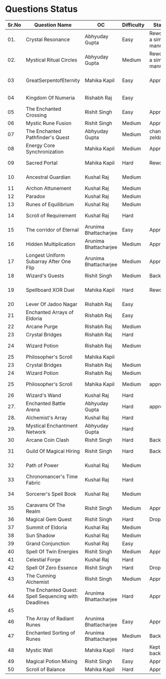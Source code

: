 # Questions Status

| Sr.No | Question Name                    | OC             | Difficulty | Status | Question Inspiration |
| ----- | -------------------------------- | -------------- | ------ | ------ | ------ |
| 01.   | Crystal Resonance                | Abhyuday Gupta | Easy | Reword in a simpler manner|https://leetcode.com/problems/contains-duplicate/description/|
| 02.   | Mystical Ritual Circles          | Abhyuday Gupta |    Medium    | Reword in a simpler manner|https://codeforces.com/problemset/problem/2121/F|
|03    | GreatSerpentofEternity           | Mahika Kapil   |  Easy  |  Approved       |   https://leetcode.com/problems/middle-of-the-linked-list/submissions/1751313475/?envType=problem-list-v2&envId=linked-list    |
| 04    | Kingdom Of Numeria               | Rishabh Raj    |  Easy     | | https://leetcode.com/problems/merge-sorted-array/description/|
| 05    | The Enchanted Crossing           | Rishit Singh   | Easy | Approved| Self|
| 06    | Mystic Rune Fusion               | Rishit Singh   | Medium       | Approved| Self|
| 07    | The Enchanted Pathfinder's Quest | Abhyuday Gupta |    Medium    |change zelda |https://codeforces.com/problemset/problem/2131/F |
| 08    | Energy Core Synchronization      | Mahika Kapil   | Medium     | Approved |https://codeforces.com/problemset/problem/2111/A |
| 09    | Sacred Portal                    | Mahika Kapil   | Hard       |Reworded |https://leetcode.com/problems/cat-and-mouse/?envType=problem-list-v2&envId=game-theory|
| 10    | Ancestral Guardian               | Kushal Raj     | Medium | | https://leetcode.com/problems/lowest-common-ancestor-of-a-binary-search-tree |
| 11    | Archon Attunement                | Kushal Raj     | Medium | | https://leetcode.com/problems/koko-eating-bananas|
| 12    | Paradox                          | Kushal Raj     | Medium | | https://leetcode.com/problems/daily-temperatures|
| 13    | Runes of Equilibrium             | Kushal Raj     | Medium | | Self|
| 14    | Scroll of Requirement            | Kushal Raj     | Hard   | | https://leetcode.com/problems/minimum-window-substring|
| 15    | The corridor of Eternal|          Arunima  Bhattacharjee      |    Easy| Approved
| 16    | Hidden Multiplication|          Arunima  Bhattacharjee      |    Medium|Approved
| 17    | Longest Uniform Subarray After One Flip|          Arunima  Bhattacharjee      |    Medium|Approved
| 18    | Wizard's Guests                  | Rishit Singh   | Medium       | Backup| https://codeforces.com/problemset/problem/2014/D|
| 19    | Spellboard XOR Duel              | Mahika Kapil   |  Hard      |Reworded|https://leetcode.com/problems/chalkboard-xor-game/description/?envType=problem-list-v2&envId=brainteaser|
| 20    | Lever Of Jadoo Nagar               | Rishabh Raj    | Easy        | | |
| 21    | Enchanted Arrays of Eldoria       | Rishabh Raj    | Easy       | | |
| 22    | Arcane Purge                     | Rishabh Raj    | Medium     | | |
| 23    | Crystal Bridges                  | Rishabh Raj    | Hard      | |  https://codeforces.com/problemset/gymProblem/100551/C |
| 24    | Wizard Potion                    | Rishabh Raj    | Medium | | https://leetcode.com/problems/container-with-most-water/description/ |
| 25    | Philosopher's Scroll             | Mahika Kapil   |        | | |
| 23    | Crystal Bridges                  | Rishabh Raj    | Medium      | | | https://codeforces.com/problemset/gymProblem/100551/C
| 24    | Wizard Potion                    | Rishabh Raj    | Medium       | | |https://leetcode.com/problems/container-with-most-water/description/
| 25    | Philosopher's Scroll             | Mahika Kapil   |   Medium     |approved | https://leetcode.com/problems/decode-string/description/?envType=problem-list-v2&envId=stack|
| 26    | Wizard's Wand                    | Kushal Raj     | Hard   | | https://leetcode.com/problems/maximum-subarray|
| 27.   | Enchanted Battle Arena           | Abhyuday Gupta |    Hard    |approved |https://codeforces.com/problemset/problem/2108/F |
| 28.   | Alchemist's Array                | Kushal Raj     | Hard   | | Self|
| 29.   | Mystical Enchantment Network     | Abhyuday Gupta |   Hard     | | https://codeforces.com/problemset/problem/19/E|
| 30    | Arcane Coin Clash                | Rishit Singh   | Hard       | Backup| https://codeforces.com/problemset/problem/2127/C|
| 31    | Guild Of Magical Hiring          | Rishit Singh   | Hard       | Backup| https://leetcode.com/problems/minimum-cost-to-hire-k-workers/|
| 32    | Path of Power                    | Kushal Raj     | Medium | | https://leetcode.com/problems/binary-tree-maximum-path-sum|
| 33    | Chronomancer's Time Fabric       | Kushal Raj     | Hard   | | https://leetcode.com/problems/rotting-oranges|
| 34    | Sorcerer's Spell Book            | Kushal Raj     | Medium | | https://leetcode.com/problems/remove-all-adjacent-duplicates-in-string|
| 35    | Caravans Of The Realm            | Rishit Singh   | Medium       | Approved| https://leetcode.com/problems/car-fleet/|
| 36    | Magical Gem Quest                | Rishit Singh   | Hard | Dropped | https://leetcode.com/problems/cherry-pickup/|
| 37    | Summit of Eldoria                | Kushal Raj     | Medium | | https://leetcode.com/problems/find-a-peak-element-ii|
| 38    | Sun Shadow                       | Kushal Raj     | Medium | | https://leetcode.com/problems/asteroid-collision|
| 39    | Grand Conjunction                | Kushal Raj     | Easy   | | https://leetcode.com/problems/rotate-list|
| 40    | Spell Of Twin Energies           | Rishit Singh   | Medium       | Approved| https://leetcode.com/problems/sum-of-square-numbers/|
| 41    | Celestial Forge                  | Kushal Raj     | Hard   | | Self|
| 42    | Spell Of Zero Essence            | Rishit Singh   | Hard       | Dropped| https://codeforces.com/problemset/problem/1133/D|
| 43    | The Cunning Alchemist            | Rishit Singh   | Medium       | Approved| https://codeforces.com/contest/2132/problem/C1|
| 44    | The Enchanted Quest: Spell Sequencing with Deadlines|          Arunima  Bhattacharjee      |    Hard|Approve
| 45    | |        |    
| 46    | The Array of Radiant Runes|          Arunima  Bhattacharjee      |    Easy|Approve
| 47    | Enchanted Sorting of Runes|          Arunima  Bhattacharjee      |    Medium|BackUp
| 48    | Mystic Wall                       | Mahika Kapil   | Hard  |Kept for backup |https://leetcode.com/problems/push-dominoes|
| 49    | Magical Potion Mixing            | Rishit Singh   | Easy       | Approved| Self|
| 50    | Scroll of Balance                   | Mahika Kapil   | Hard  |Approved |https://codeforces.com/problemset/problem/2127/C|


